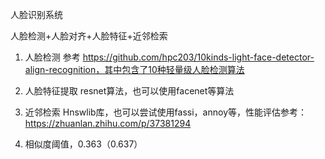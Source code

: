 人脸识别系统

人脸检测+人脸对齐+人脸特征+近邻检索

1. 人脸检测
参考 https://github.com/hpc203/10kinds-light-face-detector-align-recognition，其中包含了10种轻量级人脸检测算法
   
2. 人脸特征提取
resnet算法，也可以使用facenet等算法
   
3. 近邻检索
Hnswlib库，也可以尝试使用fassi，annoy等，性能评估参考：https://zhuanlan.zhihu.com/p/37381294

4. 相似度阈值，0.363（0.637）